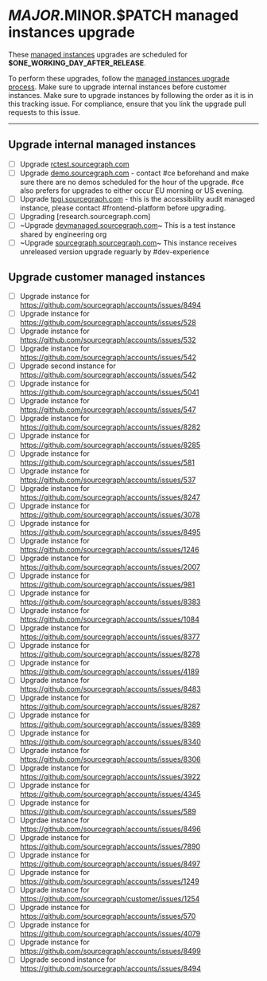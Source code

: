 <!--
DO NOTE COPY THIS ISSUE TEMPLATE MANUALLY. Use `yarn release tracking:issues` in the `sourcegraph/sourcegraph` repository.

Arguments:
- $MAJOR
- $MINOR
- $PATCH
- $RELEASE_DATE
- $ONE_WORKING_DAY_AFTER_RELEASE
-->

# $MAJOR.$MINOR.$PATCH managed instances upgrade

These [managed instances](../../../../cloud/index.md) upgrades are scheduled for **$ONE_WORKING_DAY_AFTER_RELEASE**.

To perform these upgrades, follow the [managed instances upgrade process](../../../../cloud/technical-docs/upgrade_process.md).
Make sure to upgrade internal instances before customer instances.
Make sure to upgrade instances by following the order as it is in this tracking issue.
For compliance, ensure that you link the upgrade pull requests to this issue.

---

## Upgrade internal managed instances

- [ ] Upgrade [rctest.sourcegraph.com](https://rctest.sourcegraph.com)
- [ ] Upgrade [demo.sourcegraph.com](https://demo.sourcegraph.com) - contact #ce beforehand and make sure there are no demos scheduled for the hour of the upgrade. #ce also prefers for upgrades to either occur EU morning or US evening.
- [ ] Upgrade [tpgi.sourcegraph.com](https://tpgi.sourcegraph.com) - this is the accessibility audit managed instance, please contact #frontend-platform before upgrading.
- [ ] Upgrading [research.sourcegraph.com]
- [ ] ~Upgrade [devmanaged.sourcegraph.com](https://devmanaged.sourcegraph.com)~ This is a test instance shared by engineering org
- [ ] ~Upgrade [sourcegraph.sourcegraph.com](https://sourcegraph.sourcegraph.com)~ This instance receives unreleased version upgrade reguarly by #dev-experience

## Upgrade customer managed instances

<!--
  DO NOT MENTION CUSTOMER NAMES on this list or your commits!
  Use a https://github.com/sourcegraph/accounts link instead.
-->

- [ ] Upgrade instance for https://github.com/sourcegraph/accounts/issues/8494
- [ ] Upgrade instance for https://github.com/sourcegraph/accounts/issues/528
- [ ] Upgrade instance for https://github.com/sourcegraph/accounts/issues/532
- [ ] Upgrade instance for https://github.com/sourcegraph/accounts/issues/542
- [ ] Upgrade second instance for https://github.com/sourcegraph/accounts/issues/542
- [ ] Upgrade instance for https://github.com/sourcegraph/accounts/issues/5041
- [ ] Upgrade instance for https://github.com/sourcegraph/accounts/issues/547
- [ ] Upgrade instance for https://github.com/sourcegraph/accounts/issues/8282
- [ ] Upgrade instance for https://github.com/sourcegraph/accounts/issues/8285
- [ ] Upgrade instance for https://github.com/sourcegraph/accounts/issues/581
- [ ] Upgrade instance for https://github.com/sourcegraph/accounts/issues/537
- [ ] Upgrade instance for https://github.com/sourcegraph/accounts/issues/8247
- [ ] Upgrade instance for https://github.com/sourcegraph/accounts/issues/3078
- [ ] Upgrade instance for https://github.com/sourcegraph/accounts/issues/8495
- [ ] Upgrade instance for https://github.com/sourcegraph/accounts/issues/1246
- [ ] Upgrade instance for https://github.com/sourcegraph/accounts/issues/2007
- [ ] Upgrade instance for https://github.com/sourcegraph/accounts/issues/981
- [ ] Upgrade instance for https://github.com/sourcegraph/accounts/issues/8383
- [ ] Upgrade instance for https://github.com/sourcegraph/accounts/issues/1084
- [ ] Upgrade instance for https://github.com/sourcegraph/accounts/issues/8377
- [ ] Upgrade instance for https://github.com/sourcegraph/accounts/issues/8278
- [ ] Upgrade instance for https://github.com/sourcegraph/accounts/issues/4189
- [ ] Upgrade instance for https://github.com/sourcegraph/accounts/issues/8483
- [ ] Upgrade instance for https://github.com/sourcegraph/accounts/issues/8287
- [ ] Upgrade instance for https://github.com/sourcegraph/accounts/issues/8389
- [ ] Upgrade instance for https://github.com/sourcegraph/accounts/issues/8340
- [ ] Upgrade instance for https://github.com/sourcegraph/accounts/issues/8306
- [ ] Upgrade instance for https://github.com/sourcegraph/accounts/issues/3922
- [ ] Upgrade instance for https://github.com/sourcegraph/accounts/issues/4345
- [ ] Upgrade instance for https://github.com/sourcegraph/accounts/issues/589
- [ ] Upgrdae instance for https://github.com/sourcegraph/accounts/issues/8496
- [ ] Upgrade instance for https://github.com/sourcegraph/accounts/issues/7890
- [ ] Upgrade instance for https://github.com/sourcegraph/accounts/issues/8497
- [ ] Upgrade instance for https://github.com/sourcegraph/accounts/issues/1249
- [ ] Upgrade instance for https://github.com/sourcegraph/customer/issues/1254
- [ ] Upgrade instance for https://github.com/sourcegraph/accounts/issues/570
- [ ] Upgrade instance for https://github.com/sourcegraph/accounts/issues/4079
- [ ] Upgrade instance for https://github.com/sourcegraph/accounts/issues/8499
- [ ] Upgrade second instance for https://github.com/sourcegraph/accounts/issues/8494

